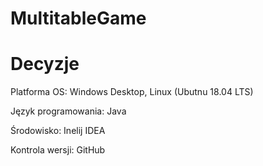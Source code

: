 # MultitableGame

# Decyzje
Platforma OS: Windows Desktop, Linux (Ubutnu 18.04 LTS)

Język programowania: Java 

Środowisko: Inelij IDEA 

Kontrola wersji: GitHub 
